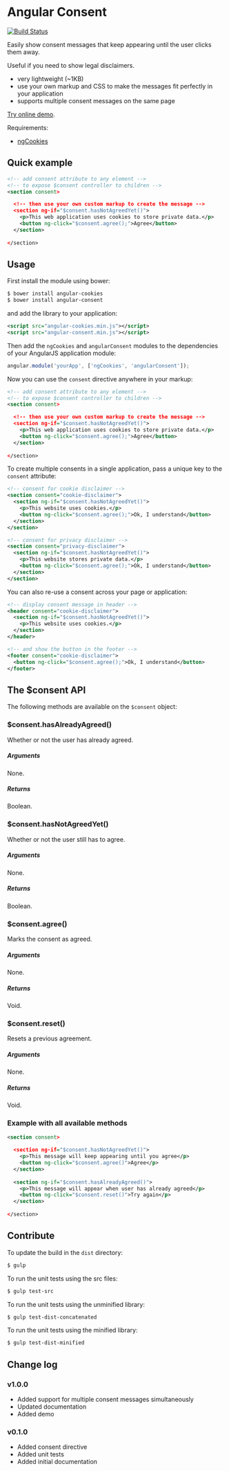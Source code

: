 # Angular Consent
[![Build Status](https://travis-ci.org/jvandemo/angular-consent.png?branch=master)](https://travis-ci.org/jvandemo/angular-consent)

Easily show consent messages that keep appearing until the user clicks them away.

Useful if you need to show legal disclaimers.

- very lightweight (~1KB)
- use your own markup and CSS to make the messages fit perfectly in your application
- supports multiple consent messages on the same page

[Try online demo](http://angular-consent-demo.surge.sh/).

Requirements:

- [ngCookies](https://docs.angularjs.org/api/ngCookies/service/$cookies)

## Quick example

```xml
<!-- add consent attribute to any element -->
<!-- to expose $consent controller to children -->
<section consent>

  <!-- then use your own custom markup to create the message -->
  <section ng-if="$consent.hasNotAgreedYet()">
    <p>This web application uses cookies to store private data.</p>
    <button ng-click="$consent.agree();">Agree</button>
  </section>
  
</section>
```

## Usage

First install the module using bower:
 
```bash
$ bower install angular-cookies
$ bower install angular-consent
```

and add the library to your application:

```xml
<script src="angular-cookies.min.js"></script>
<script src="angular-consent.min.js"></script>
```

Then add the `ngCookies` and `angularConsent` modules to the dependencies of your AngularJS application module:

```javascript
angular.module('yourApp', ['ngCookies', 'angularConsent']);
```

Now you can use the `consent` directive anywhere in your markup:

```xml
<!-- add consent attribute to any element -->
<!-- to expose $consent controller to children -->
<section consent>

  <!-- then use your own custom markup to create the message -->
  <section ng-if="$consent.hasNotAgreedYet()">
    <p>This web application uses cookies to store private data.</p>
    <button ng-click="$consent.agree();">Agree</button>
  </section>
  
</section>
```

To create multiple consents in a single application, pass a unique key to the `consent` attribute:

```xml
<!-- consent for cookie disclaimer -->
<section consent="cookie-disclaimer">
  <section ng-if="$consent.hasNotAgreedYet()">
    <p>This website uses cookies.</p>
    <button ng-click="$consent.agree();">Ok, I understand</button>
  </section>
</section>

<!-- consent for privacy disclaimer -->
<section consent="privacy-disclaimer">
  <section ng-if="$consent.hasNotAgreedYet()">
    <p>This website stores private data.</p>
    <button ng-click="$consent.agree();">Ok, I understand</button>
  </section>
</section>
```

You can also re-use a consent across your page or application:


```xml
<!-- display consent message in header -->
<header consent="cookie-disclaimer">
  <section ng-if="$consent.hasNotAgreedYet()">
    <p>This website uses cookies.</p>
  </section>
</header>

<!-- and show the button in the footer -->
<footer consent="cookie-disclaimer">
  <button ng-click="$consent.agree();">Ok, I understand</button>
</footer>
```

## The $consent API

The following methods are available on the `$consent` object:

### $consent.hasAlreadyAgreed()

Whether or not the user has already agreed.

##### Arguments

None.

##### Returns

Boolean.

### $consent.hasNotAgreedYet()

Whether or not the user still has to agree.

##### Arguments

None.

##### Returns

Boolean.

### $consent.agree()

Marks the consent as agreed.

##### Arguments

None.

##### Returns

Void.

### $consent.reset()

Resets a previous agreement.

##### Arguments

None.

##### Returns

Void.

### Example with all available methods

```xml
<section consent>

  <section ng-if="$consent.hasNotAgreedYet()">
    <p>This message will keep appearing until you agree</p>
    <button ng-click="$consent.agree()">Agree</p>
  </section>
  
  <section ng-if="$consent.hasAlreadyAgreed()">
    <p>This message will appear when user has already agreed</p>
    <button ng-click="$consent.reset()">Try again</p>
  </section>
  
</section>
```


## Contribute

To update the build in the `dist` directory:

```bash
$ gulp
```

To run the unit tests using the src files:

```bash
$ gulp test-src
```

To run the unit tests using the unminified library:

```bash
$ gulp test-dist-concatenated
```

To run the unit tests using the minified library:

```bash
$ gulp test-dist-minified
```

## Change log

### v1.0.0

- Added support for multiple consent messages simultaneously
- Updated documentation
- Added demo

### v0.1.0

- Added consent directive
- Added unit tests
- Added initial documentation
